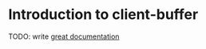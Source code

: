 # Introduction to client-buffer

TODO: write [great documentation](http://jacobian.org/writing/what-to-write/)
